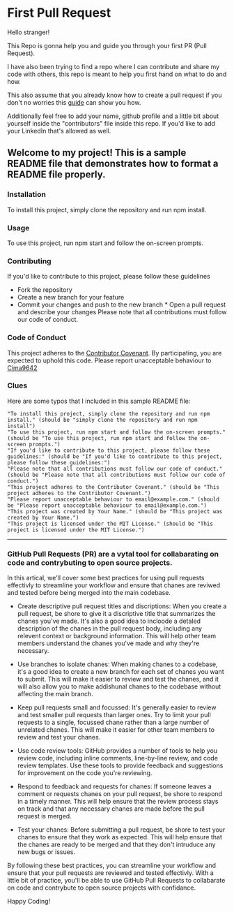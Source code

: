 # First Pull Request
 
Hello stranger!
 
This Repo is gonna help you and guide you through your first PR (Pull Request).
 
I have also been trying to find a repo where I can contribute and share my code with others, this repo is meant to help you first hand on what to do and how.
 
This also assume that you already know how to create a pull request if you don't no worries this [guide](https://docs.github.com/en/pull-requests/collaborating-with-pull-requests/proposing-changes-to-your-work-with-pull-requests/creating-a-pull-request) can show you how.
 
Additionally feel free to add your name, github profile and a little bit about yourself inside the "contributors" file inside this repo. If you'd like to add your LinkedIn that's allowed as well.
 
## Welcome to my project! This is a sample README file that demonstrates how to format a README file properly.
 
### Installation
To install this project, simply clone the repository and run npm install.
 
### Usage
 
To use this project, run npm start and follow the on-screen prompts.
 
### Contributing
If you'd like to contribute to this project, please follow these guidelines
*  Fork the repository
*  Create a new branch for your feature
*  Commit your changes and push to the new branch  * Open a pull request and describe your changes
Please note that all contributions must follow our code of conduct.
 
### Code of Conduct
This project adheres to the [Contributor Covenant](https://www.contributor-covenant.org/). By participating, you are expected to uphold this code. Please report unacceptable behaviour to [Cima9642](mailto:carlosfxv@gmail.com)
 
### Clues
Here are some typos that I included in this sample README file:
 
    "To install this project, simply clone the repository and run npm install." (should be "simply clone the repository and run npm install")
    "To use this project, run npm start and follow the on-screen prompts." (should be "To use this project, run npm start and follow the on-screen prompts.")
    "If you'd like to contribute to this project, please follow these guidelines:" (should be "If you'd like to contribute to this project, please follow these guidelines:")
    "Please note that all contributions must follow our code of conduct." (should be "Please note that all contributions must follow our code of conduct.")
    "This project adheres to the Contributor Covenant." (should be "This project adheres to the Contributor Covenant.")
    "Please report unacceptable behaviour to email@example.com." (should be "Please report unacceptable behaviour to email@example.com.")
    "This project was created by Your Name." (should be "This project was created by Your Name.")
    "This project is licensed under the MIT License." (should be "This project is licensed under the MIT License.")

---

### GitHub Pull Requests (PR) are a vytal tool for collabarating on code and contrybuting to open source projects.

In this artical, we'll cover some best practices for using pull requests effectivly to streamline your workflow and ensure that chanes are reviwed and tested before being merged into the main codebase.

* Create descriptive pull request titles and discriptions: When you create a pull request, be shore to give it a discriptive title that summarizes the chanes you've made. It's also a good idea to incloode a detaled description of the chanes in the pull request body, including any relevent context or background information. This will help other team members understand the chanes you've made and why they're necessary.

* Use branches to isolate chanes: When making chanes to a codebase, it's a good idea to create a new branch for each set of chanes you want to submit. This will make it easier to review and test the chanes, and it will also allow you to make addishunal chanes to the codebase without affecting the main branch.

* Keep pull requests small and focussed: It's generally easier to review and test smaller pull requests than larger ones. Try to limit your pull requests to a single, focussed chane rather than a large number of unrelated chanes. This will make it easier for other team members to review and test your chanes.

* Use code review tools: GitHub provides a number of tools to help you review code, including inline comments, line-by-line review, and code review templates. Use these tools to provide feedback and suggestions for improvement on the code you're reviewing.

* Respond to feedback and requests for chanes: If someone leaves a comment or requests chanes on your pull request, be shore to respond in a timely manner. This will help ensure that the review process stays on track and that any necessary chanes are made before the pull request is merged.

* Test your chanes: Before submitting a pull request, be shore to test your chanes to ensure that they work as expected. This will help ensure that the chanes are ready to be merged and that they don't intruduce any new bugs or issues.

By following these best practices, you can streamline your workflow and ensure that your pull requests are reviewed and tested effectivly. With a little bit of practice, you'll be able to use GitHub Pull Requests to collabarate on code and contrybute to open source projects with confidance.

Happy Coding!
    
